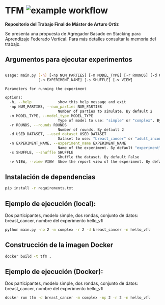 # TFM ![example workflow](https://github.com/srartur/tfm/actions/workflows/blank.yml/badge.svg)
**Repositorio del Trabajo Final de Máster de Arturo Ortiz**

Se presenta una propuesta de Agregador Basado en Stacking para Aprendizaje Federado Vertical. Para más detalles consultar la memoria del trabajo.

## Argumentos para ejecutar experimentos
````bash

usage: main.py [-h] [-np NUM_PARTIES] [-m MODEL_TYPE] [-r ROUNDS] [-d USED_DATASET]
               [-n EXPERIMENT_NAME] [-s SHUFFLE] [-v VIEW]

Parameters for running the experiment

options:
  -h, --help            show this help message and exit
  -np NUM_PARTIES, --num_parties NUM_PARTIES
                        Number of parties to simulate. By default 2
  -m MODEL_TYPE, --model_type MODEL_TYPE
                        Type of model to use: "simple" or "complex". By default "simple"
  -r ROUNDS, --rounds ROUNDS
                        Number of rounds. By default 2
  -d USED_DATASET, --used_dataset USED_DATASET
                        Dataset to use: "breast_cancer" or "adult_income". By default random dataset   
  -n EXPERIMENT_NAME, --experiment_name EXPERIMENT_NAME
                        Name of the experiment. By default "experiment"
  -s SHUFFLE, --shuffle SHUFFLE
                        Shuffle the dataset. By default False
  -v VIEW, --view VIEW  Show the report view of the experiment. By default True


````

## Instalación de dependencias
````bash
pip install -r requirements.txt
````

## Ejemplo de ejecución (local):
Dos participantes, modelo simple, dos rondas, conjunto de datos: breast_cancer, nombre del experimento hello_vfl
````bash
python main.py -np 2 -m complex -r 2 -d breast_cancer -n hello_vfl
````

## Construcción de la imagen Docker
````bash
docker build -t tfm .
````

## Ejemplo de ejecución (Docker):
Dos participantes, modelo simple, dos rondas, conjunto de datos: breast_cancer, nombre del experimento hello_vfl
````bash
docker run tfm -d breast_cancer -m complex -np 2 -r 2 -n hello_vfl
````